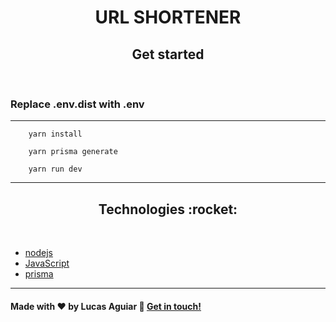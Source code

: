 <h1 align="center">URL SHORTENER</h1>
<h2 align="center">Get started</h2>
<br>

### **Replace .env.dist with .env**

---

```
    yarn install
```

```
    yarn prisma generate
```

```
    yarn run dev
```

---

<h2 align="center">Technologies :rocket:</h2>
<br>

- [nodejs](https://nodejs.org/en/)
- [JavaScript](https://www.javascript.com/)
- [prisma](https://www.prisma.io/)

---

#### Made with ♥ by Lucas Aguiar :wave: [Get in touch!](https://www.linkedin.com/in/lucasaguiiar)
